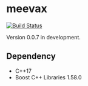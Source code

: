 # meevax

[![Build Status](https://travis-ci.org/yamacir-kit/meevax.svg?branch=master)](https://travis-ci.org/yamacir-kit/meevax)

Version 0.0.7 in development.

## Dependency

- C++17
- Boost C++ Libraries 1.58.0

